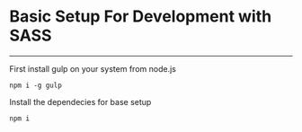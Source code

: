 # Basic Setup For Development with SASS

---

First install gulp on your system from node.js
```nodejs
npm i -g gulp
```

Install the dependecies for base setup

```nodejs
npm i
```



